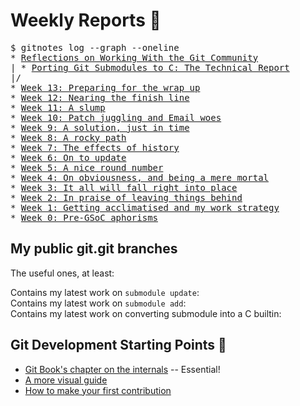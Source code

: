 # Weekly Reports 📝

<pre>
$ gitnotes log --graph --oneline
* <a href="/gitnotes/final-reflection">Reflections on Working With the Git Community</a>
| * <a href="/gitnotes/final-report">Porting Git Submodules to C: The Technical Report</a>
|/
* <a href="/gitnotes/week13">Week 13: Preparing for the wrap up</a>
* <a href="/gitnotes/week12">Week 12: Nearing the finish line</a>
* <a href="/gitnotes/week11">Week 11: A slump</a>
* <a href="/gitnotes/week10">Week 10: Patch juggling and Email woes</a>
* <a href="/gitnotes/week9">Week 9: A solution, just in time</a>
* <a href="/gitnotes/week8">Week 8: A rocky path</a>
* <a href="/gitnotes/week7">Week 7: The effects of history</a>
* <a href="/gitnotes/week6">Week 6: On to update</a>
* <a href="/gitnotes/week5">Week 5: A nice round number</a>
* <a href="/gitnotes/week4">Week 4: On obviousness, and being a mere mortal</a>
* <a href="/gitnotes/week3">Week 3: It all will fall right into place</a>
* <a href="/gitnotes/week2">Week 2: In praise of leaving things behind</a>
* <a href="/gitnotes/week1">Week 1: Getting acclimatised and my work strategy</a>
* <a href="/gitnotes/week0">Week 0: Pre-GSoC aphorisms</a>
</pre>

## My public git.git branches

The useful ones, at least:

Contains my latest work on `submodule update`: [](https://github.com/tfidfwastaken/git/tree/submodule-update-list-1)  
Contains my latest work on `submodule add`: [](https://github.com/tfidfwastaken/git/tree/submodule-helper-add-list-5)  
Contains my latest work on converting submodule into a C builtin: [](https://github.com/tfidfwastaken/git/tree/submodule-make-builtin-2)  

## Git Development Starting Points 🏁

- [Git Book's chapter on the internals](https://git-scm.com/book/en/v2/Git-Internals-Plumbing-and-Porcelain) -- Essential!
- [A more visual guide](https://codewords.recurse.com/issues/two/git-from-the-inside-out)
- [How to make your first contribution](https://git-scm.com/docs/MyFirstContribution)
